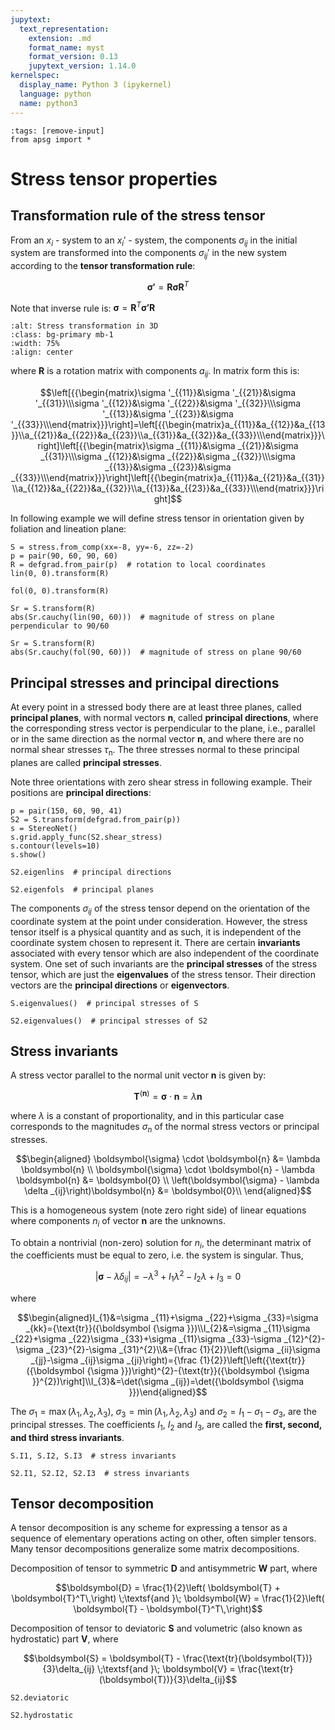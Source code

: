 ```yaml
---
jupytext:
  text_representation:
    extension: .md
    format_name: myst
    format_version: 0.13
    jupytext_version: 1.14.0
kernelspec:
  display_name: Python 3 (ipykernel)
  language: python
  name: python3
---
```


```{code-cell} ipython3
:tags: [remove-input]
from apsg import *
```

# Stress tensor properties

## Transformation rule of the stress tensor

From an $x_i$ - system to an $x_i'$ - system, the components $\sigma_{ij}$ in the initial system are transformed into the components $\sigma_{ij}'$ in the new system according to the **tensor transformation rule**:

$$\boldsymbol{{\sigma}'} = \boldsymbol{R} \boldsymbol{\sigma} \boldsymbol{R}^{T}$$

Note that inverse rule is: $\boldsymbol{{\sigma}} = \boldsymbol{R}^{T} \boldsymbol{{\sigma}'} \boldsymbol{R}$

```{image} figures/Stress_transformation_3D.png
:alt: Stress transformation in 3D
:class: bg-primary mb-1
:width: 75%
:align: center
```

where $\boldsymbol{R}$ is a rotation matrix with components $a_{ij}$. In matrix form this is:

$$\left[{{\begin{matrix}\sigma '_{{11}}&\sigma '_{{21}}&\sigma '_{{31}}\\\sigma '_{{12}}&\sigma '_{{22}}&\sigma '_{{32}}\\\sigma '_{{13}}&\sigma '_{{23}}&\sigma '_{{33}}\\\end{matrix}}}\right]=\left[{{\begin{matrix}a_{{11}}&a_{{12}}&a_{{13}}\\a_{{21}}&a_{{22}}&a_{{23}}\\a_{{31}}&a_{{32}}&a_{{33}}\\\end{matrix}}}\right]\left[{{\begin{matrix}\sigma _{{11}}&\sigma _{{21}}&\sigma _{{31}}\\\sigma _{{12}}&\sigma _{{22}}&\sigma _{{32}}\\\sigma _{{13}}&\sigma _{{23}}&\sigma _{{33}}\\\end{matrix}}}\right]\left[{{\begin{matrix}a_{{11}}&a_{{21}}&a_{{31}}\\a_{{12}}&a_{{22}}&a_{{32}}\\a_{{13}}&a_{{23}}&a_{{33}}\\\end{matrix}}}\right]$$

In following example we will define stress tensor in orientation given by foliation and lineation plane:

```{code-cell} ipython3
S = stress.from_comp(xx=-8, yy=-6, zz=-2)
p = pair(90, 60, 90, 60)
R = defgrad.from_pair(p)  # rotation to local coordinates
lin(0, 0).transform(R)
```

```{code-cell} ipython3
fol(0, 0).transform(R)
```

```{code-cell} ipython3
Sr = S.transform(R)
abs(Sr.cauchy(lin(90, 60)))  # magnitude of stress on plane perpendicular to 90/60
```

```{code-cell} ipython3
Sr = S.transform(R)
abs(Sr.cauchy(fol(90, 60)))  # magnitude of stress on plane 90/60
```

## Principal stresses and principal directions

At every point in a stressed body there are at least three planes, called **principal planes**, with normal vectors $\boldsymbol{n}$, called **principal directions**, where the corresponding stress vector is perpendicular to the plane, i.e., parallel or in the same
direction as the normal vector $\boldsymbol{n}$, and where there are no normal shear stresses $\tau_{\mathrm{n}}$. The three stresses normal to these principal planes are called **principal stresses**.

Note three orientations with zero shear stress in following example. Their positions are **principal directions**:

```{code-cell} ipython3
p = pair(150, 60, 90, 41)
S2 = S.transform(defgrad.from_pair(p))
s = StereoNet()
s.grid.apply_func(S2.shear_stress)
s.contour(levels=10)
s.show()
```

```{code-cell} ipython3
S2.eigenlins  # principal directions
```

```{code-cell} ipython3
S2.eigenfols  # principal planes
```

The components $\sigma_{ij}$ of the stress tensor depend on the orientation of the coordinate system at the point under consideration. However, the stress tensor itself is a physical quantity and as such, it is independent of the coordinate system chosen to represent it. There are certain **invariants** associated with every tensor which are also independent of the coordinate system. One set of such invariants are the **principal stresses** of the stress tensor, which are just the **eigenvalues** of the stress tensor. Their direction vectors are the **principal directions** or **eigenvectors**.

```{code-cell} ipython3
S.eigenvalues()  # principal stresses of S
```

```{code-cell} ipython3
S2.eigenvalues()  # principal stresses of S2
```

## Stress invariants

A stress vector parallel to the normal unit vector $\boldsymbol{n}$ is given by:

$$\boldsymbol{T}^{(\boldsymbol {n} )} = \boldsymbol{\sigma} \cdot \boldsymbol{n} = \lambda \boldsymbol{n}$$

where $\lambda$ is a constant of proportionality, and in this particular case corresponds to the magnitudes $\sigma_n$ of the normal stress vectors or principal stresses.

$$\begin{aligned}
  \boldsymbol{\sigma} \cdot \boldsymbol{n} &= \lambda \boldsymbol{n} \\
  \boldsymbol{\sigma} \cdot \boldsymbol{n} - \lambda \boldsymbol{n} &= \boldsymbol{0} \\
  \left(\boldsymbol{\sigma} - \lambda \delta _{ij}\right)\boldsymbol{n} &= \boldsymbol{0}\\
\end{aligned}$$

This is a homogeneous system (note zero right side) of linear equations where components $n_{i}$ of vector $\boldsymbol{n}$ are the unknowns.

To obtain a nontrivial (non-zero) solution for $n_{i}$, the determinant matrix of the coefficients must be equal to zero, i.e. the system is singular. Thus,

$$\left|\boldsymbol{\sigma} - \lambda \delta _{ij}\right| = -\lambda ^{3}+I_{1}\lambda ^{2}-I_{2}\lambda +I_{3}=0$$

where

$$\begin{aligned}I_{1}&=\sigma _{11}+\sigma _{22}+\sigma _{33}=\sigma _{kk}={\text{tr}}({\boldsymbol {\sigma }})\\I_{2}&=\sigma _{11}\sigma _{22}+\sigma _{22}\sigma _{33}+\sigma _{11}\sigma _{33}-\sigma _{12}^{2}-\sigma _{23}^{2}-\sigma _{31}^{2}\\&={\frac {1}{2}}\left(\sigma _{ii}\sigma _{jj}-\sigma _{ij}\sigma _{ji}\right)={\frac {1}{2}}\left[\left({\text{tr}}({\boldsymbol {\sigma }})\right)^{2}-{\text{tr}}({\boldsymbol {\sigma }}^{2})\right]\\I_{3}&=\det(\sigma _{ij})=\det({\boldsymbol {\sigma }})\end{aligned}$$

The $\sigma _{1}=\max \left(\lambda _{1},\lambda _{2},\lambda _{3}\right)$, $\sigma _{3}=\min \left(\lambda _{1},\lambda _{2},\lambda _{3}\right)$ and $\sigma _{2}=I_{1}-\sigma _{1}-\sigma _{3}$, are the principal stresses. The coefficients $I_{1}$, $I_{2}$ and $I_{3}$, are called the **first, second, and third stress invariants**.

```{code-cell} ipython3
S.I1, S.I2, S.I3  # stress invariants
```

```{code-cell} ipython3
S2.I1, S2.I2, S2.I3  # stress invariants
```

## Tensor decomposition

A tensor decomposition is any scheme for expressing a tensor as a sequence of elementary operations acting on other, often simpler tensors. Many tensor decompositions generalize some matrix decompositions.

Decomposition of tensor to symmetric $\boldsymbol{D}$ and antisymmetric $\boldsymbol{W}$ part, where

$$\boldsymbol{D} = \frac{1}{2}\left( \boldsymbol{T} + \boldsymbol{T}^T\,\right) \;\textsf{and }\; \boldsymbol{W} = \frac{1}{2}\left( \boldsymbol{T} - \boldsymbol{T}^T\,\right)$$

Decomposition of tensor to deviatoric $\boldsymbol{S}$ and volumetric (also known as hydrostatic) part $\boldsymbol{V}$, where

$$\boldsymbol{S} = \boldsymbol{T} - \frac{\text{tr}(\boldsymbol{T})}{3}\delta_{ij} \;\textsf{and }\; \boldsymbol{V} = \frac{\text{tr}(\boldsymbol{T})}{3}\delta_{ij}$$

```{code-cell} ipython3
S2.deviatoric
```

```{code-cell} ipython3
S2.hydrostatic
```